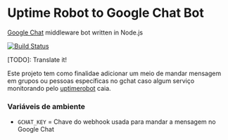 # Uptime Robot to Google Chat Bot

[Google Chat](https://chat.google.com) middleware bot written in Node.js

[![Build Status](https://travis-ci.org/durvalrafael/uptimerobot-to-gchat-bot.svg?branch=master)](https://travis-ci.org/durvalrafael/uptimerobot-to-gchat-bot)


[TODO]: Translate it!

Este projeto tem como finalidae adicionar um meio de mandar mensagem em grupos ou pessoas específicas no gchat caso algum serviço monitorando pelo [uptimerobot](https://uptimerobot.com/) caia.

### Variáveis de ambiente 

* `GCHAT_KEY` = Chave do webhook usada para mandar a mensagem no Google Chat